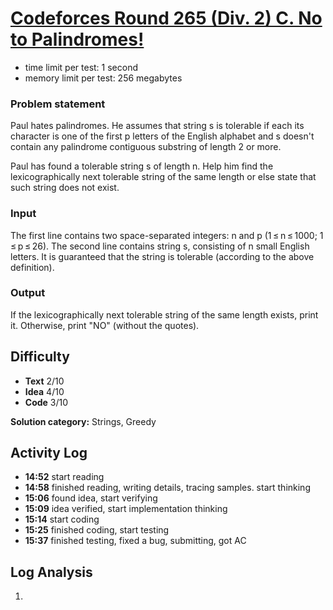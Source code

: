 # [Codeforces Round 265 (Div. 2) C. No to Palindromes!](https://codeforces.com/contest/465/problem/C)

- time limit per test: 1 second
- memory limit per test: 256 megabytes

### Problem statement

Paul hates palindromes. He assumes that string s is tolerable if each its character is one of the first p letters of the English alphabet and s doesn't contain any palindrome contiguous substring of length 2 or more.

Paul has found a tolerable string s of length n. Help him find the lexicographically next tolerable string of the same length or else state that such string does not exist.

### Input

The first line contains two space-separated integers: n and p (1 ≤ n ≤ 1000; 1 ≤ p ≤ 26). The second line contains string s, consisting of n small English letters. It is guaranteed that the string is tolerable (according to the above definition).

### Output

If the lexicographically next tolerable string of the same length exists, print it. Otherwise, print "NO" (without the quotes).

## Difficulty

- **Text** 2/10
- **Idea** 4/10
- **Code** 3/10

**Solution category:** Strings, Greedy

## Activity Log

- **14:52** start reading
- **14:58** finished reading, writing details, tracing samples. start thinking
- **15:06** found idea, start verifying
- **15:09** idea verified, start implementation thinking
- **15:14** start coding
- **15:25** finished coding, start testing
- **15:37** finished testing, fixed a bug, submitting, got AC

## Log Analysis

1. 